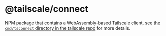 # @tailscale/connect

NPM package that contains a WebAssembly-based Tailscale client, see [the `cmd/tsconnect` directory in the tailscale repo](https://github.com/tailscale/tailscale/tree/main/cmd/tsconnect#library--npm-package) for more details.
